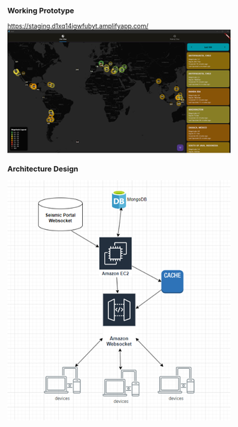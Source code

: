 ### Working Prototype
https://staging.d1xq14igwfubyt.amplifyapp.com/
![Screenshot](images/prototype_sample_3_17_2025.png)

### Architecture Design
![](images/design_v3.png)

<!--# ChatGPT-generated UI for Mobile and Desktop
 ![](images/ui.png)
![](images/ui_mobile.png) -->
